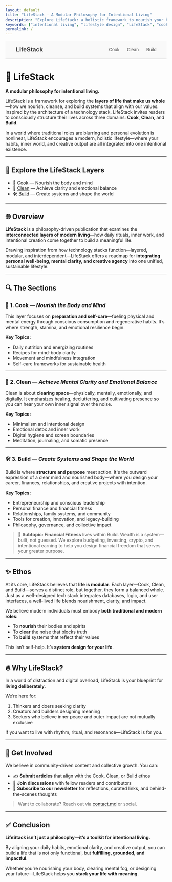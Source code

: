 ```yaml
---
layout: default
title: "LifeStack – A Modular Philosophy for Intentional Living"
description: "Explore LifeStack: a holistic framework to nourish your body, clear your mind, and build systems that align with your values. Cook. Clean. Build."
keywords: ["intentional living", "lifestyle design", "LifeStack", "cook clean build", "personal development", "financial fitness", "self-care", "emotional clarity", "digital minimalism", "modular living"]
permalink: /
---
```


<!-- SEO Meta Tags -->
<meta name="author" content="skelleng">
<meta property="og:title" content="LifeStack – A Modular Philosophy for Intentional Living" />
<meta property="og:description" content="LifeStack is a framework for designing a meaningful life by balancing self-care, mental clarity, and intentional creation. Explore the layers: Cook. Clean. Build." />
<meta property="og:type" content="website" />
<meta property="og:url" content="https://skelleng.github.io/lifeStack/" />
<meta property="og:image" content="https://skelleng.github.io/lifeStack/assets/images/cover.jpg" />

<!-- Optional Twitter Card -->
<meta name="twitter:card" content="summary_large_image" />
<meta name="twitter:title" content="LifeStack – A Modular Philosophy for Intentional Living" />
<meta name="twitter:description" content="Cook. Clean. Build. Discover the intentional lifestyle framework for the modern world." />
<meta name="twitter:image" content="https://skelleng.github.io/lifeStack/assets/images/cover.jpg" />

<!-- Structured Data (JSON-LD) -->
<script type="application/ld+json">
{
  "@context": "https://schema.org",
  "@type": "WebPage",
  "name": "LifeStack",
  "description": "A modular lifestyle framework for modern living. Learn how to Cook, Clean, and Build with intention.",
  "url": "https://skelleng.github.io/lifeStack",
  "author": {
    "@type": "Person",
    "name": "skelleng"
  }
}
</script>

<!-- Navigation -->
<nav style="padding: 1rem 2rem; background: #f9f9f9; border-bottom: 1px solid #ddd; display: flex; justify-content: space-between; align-items: center; font-family: sans-serif;">
  <div style="font-weight: bold; font-size: 1.2rem;">
    <a href="{{ '/' | relative_url }}" style="text-decoration: none; color: #333;">LifeStack</a>
  </div>
  <div style="display: flex; gap: 1.5rem;">
    <a href="{{ '/cook/' | relative_url }}" style="text-decoration: none; color: #555;">Cook</a>
    <a href="{{ '/clean/' | relative_url }}" style="text-decoration: none; color: #555;">Clean</a>
    <a href="{{ '/build/' | relative_url }}" style="text-decoration: none; color: #555;">Build</a>
  </div>
</nav>

# 🧜️ LifeStack

**A modular philosophy for intentional living.**

LifeStack is a framework for exploring the **layers of life that make us whole**—how we nourish, cleanse, and build systems that align with our values. Inspired by the architecture of a technology stack, LifeStack invites readers to consciously structure their lives across three domains: **Cook**, **Clean**, and **Build**.

In a world where traditional roles are blurring and personal evolution is nonlinear, LifeStack encourages a modern, holistic lifestyle—where your habits, inner world, and creative output are all integrated into one intentional existence.

---

## 🧬 Explore the LifeStack Layers

- 🍳 [Cook](./cook/) — Nourish the body and mind  
- 🧼 [Clean](./clean/) — Achieve clarity and emotional balance  
- 🛠 [Build](./build/) — Create systems and shape the world  

---

## 🌐 Overview

**LifeStack** is a philosophy-driven publication that examines the **interconnected layers of modern living**—how daily rituals, inner work, and intentional creation come together to build a meaningful life. 

Drawing inspiration from how technology stacks function—layered, modular, and interdependent—LifeStack offers a roadmap for **integrating personal well-being, mental clarity, and creative agency** into one unified, sustainable lifestyle.

---

## 🔍 The Sections

### 🍳 1. Cook — *Nourish the Body and Mind*

This layer focuses on **preparation and self-care**—fueling physical and mental energy through conscious consumption and regenerative habits. It’s where strength, stamina, and emotional resilience begin.

**Key Topics:**
- Daily nutrition and energizing routines  
- Recipes for mind-body clarity  
- Movement and mindfulness integration  
- Self-care frameworks for sustainable health  

---

### 🧼 2. Clean — *Achieve Mental Clarity and Emotional Balance*

Clean is about **clearing space**—physically, mentally, emotionally, and digitally. It emphasizes healing, decluttering, and cultivating presence so you can hear your own inner signal over the noise.

**Key Topics:**
- Minimalism and intentional design  
- Emotional detox and inner work  
- Digital hygiene and screen boundaries  
- Meditation, journaling, and somatic presence  

---

### 🛠 3. Build — *Create Systems and Shape the World*

Build is where **structure and purpose** meet action. It's the outward expression of a clear mind and nourished body—where you design your career, finances, relationships, and creative projects with intention.

**Key Topics:**
- Entrepreneurship and conscious leadership  
- Personal finance and financial fitness  
- Relationships, family systems, and community  
- Tools for creation, innovation, and legacy-building  
- Philosophy, governance, and collective impact  

> 🧠 **Subtopic: Financial Fitness** lives within Build. Wealth is a system—built, not guessed. We explore budgeting, investing, crypto, and intentional earning to help you design financial freedom that serves your greater purpose.

---

## ✨ Ethos

At its core, LifeStack believes that **life is modular**. Each layer—Cook, Clean, and Build—serves a distinct role, but together, they form a balanced whole. Just as a well-designed tech stack integrates databases, logic, and user interfaces, a well-lived life blends nourishment, clarity, and impact.

We believe modern individuals must embody **both traditional and modern roles**:
- To **nourish** their bodies and spirits  
- To **clear** the noise that blocks truth  
- To **build** systems that reflect their values  

This isn’t self-help. It’s **system design for your life**.

---

## 🔥 Why LifeStack?

In a world of distraction and digital overload, LifeStack is your blueprint for **living deliberately**.

We’re here for:
1. Thinkers and doers seeking clarity  
2. Creators and builders designing meaning  
3. Seekers who believe inner peace and outer impact are not mutually exclusive  

If you want to live with rhythm, ritual, and resonance—LifeStack is for you.

---

## 🤝 Get Involved

We believe in community-driven content and collective growth. You can:

- ✍️ **Submit articles** that align with the Cook, Clean, or Build ethos  
- 💬 **Join discussions** with fellow readers and contributors  
- 📨 **Subscribe to our newsletter** for reflections, curated links, and behind-the-scenes thoughts  

> Want to collaborate? Reach out via [contact.md](./contact.md) or social.

---

## ✅ Conclusion

**LifeStack isn’t just a philosophy—it’s a toolkit for intentional living.**

By aligning your daily habits, emotional clarity, and creative output, you can build a life that is not only functional, but **fulfilling, grounded, and impactful**.

Whether you're nourishing your body, clearing mental fog, or designing your future—LifeStack helps you **stack your life with meaning**.
